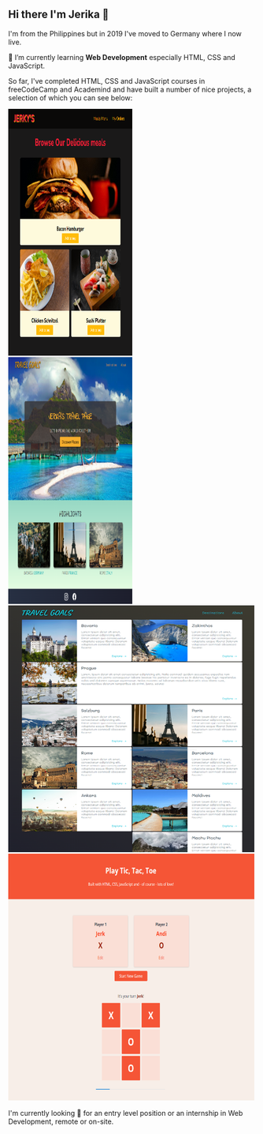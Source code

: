 ## Hi there I'm Jerika 👋

I'm from the Philippines but in 2019 I've moved to Germany where I now live.

🌱 I’m currently learning **Web Development** especially HTML, CSS and JavaScript.

<!-- Things that interest me are -->

<!-- I enjoy ... -->

So far, I've completed HTML, CSS and JavaScript courses in freeCodeCamp and Academind and have built a number of nice projects, a selection of which you can see below:

<img src="web_food.png" width="50%" height="500" alt="Web Food Page" />
<img src="travel_startpage.png" width="50%" height="500" alt="Travel Page - Home Page" />
<img src="travel_destinations.png" width="500" height="500" alt="Travel Page - Destinations Page" />
<img src="tictactoe.png" width="500" height="500" alt="Tic Tac Toe" />

I'm currently looking 👀 for an entry level position or an internship in Web Development, remote or on-site.

<!--
**jecaps/jecaps** is a ✨ _special_ ✨ repository because its `README.md` (this file) appears on your GitHub profile.

Here are some ideas to get you started:

- 🔭 I’m currently working on ...
- 🌱 I’m currently learning ...
- 👯 I’m looking to collaborate on ...
- 🤔 I’m looking for help with ...
- 💬 Ask me about ...
- 📫 How to reach me: ...
- 😄 Pronouns: ...
- ⚡ Fun fact: ...
-->
